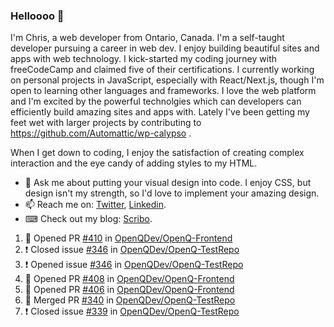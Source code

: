 ### Helloooo 👋

I'm Chris, a web developer from Ontario, Canada. I'm a self-taught developer pursuing a career in web dev. I enjoy building beautiful sites and apps with web technology.
I kick-started my coding journey with freeCodeCamp and claimed five of their certifications.  I currently working on personal projects in JavaScript, especially with React/Next.js, though I'm open to learning other languages and frameworks. I love the web platform and I'm excited by the powerful technolgies which can developers can efficiently build amazing sites and apps with. Lately I've been getting my feet wet with larger projects by contributing to https://github.com/Automattic/wp-calypso .

When I get down to coding, I enjoy the satisfaction of creating complex interaction and the eye candy of adding styles to my HTML. 

- 💬 Ask me about putting your visual design into code. I enjoy CSS, but design isn't my strength, so I'd love to implement your amazing design.
- 📫 Reach me on: [Twitter](https://twitter.com/Christo28120856), [Linkedin](https://www.linkedin.com/in/christopher-stevers-07b9a5204/).
- ⌨ Check out my blog: [Scribo](https://christopherstevers.cf).
<!--
**Christopher-Stevers/Christopher-Stevers** is a ✨ _special_ ✨ repository because its `README.md` (this file) appears on your GitHub profile.

Here are some ideas to get you started:

- 🔭 I’m currently working on ...
- 🌱 I’m currently learning ...
- 👯 I’m looking to collaborate on ...
- 🤔 I’m looking for help with ...
- 😄 Pronouns: ...
- ⚡ Fun fact: ...
-->

<!--START_SECTION:activity-->
1. 💪 Opened PR [#410](https://github.com/OpenQDev/OpenQ-Frontend/pull/410) in [OpenQDev/OpenQ-Frontend](https://github.com/OpenQDev/OpenQ-Frontend)
2. ❗️ Closed issue [#346](https://github.com/OpenQDev/OpenQ-TestRepo/issues/346) in [OpenQDev/OpenQ-TestRepo](https://github.com/OpenQDev/OpenQ-TestRepo)
3. ❗️ Opened issue [#346](https://github.com/OpenQDev/OpenQ-TestRepo/issues/346) in [OpenQDev/OpenQ-TestRepo](https://github.com/OpenQDev/OpenQ-TestRepo)
4. 💪 Opened PR [#408](https://github.com/OpenQDev/OpenQ-Frontend/pull/408) in [OpenQDev/OpenQ-Frontend](https://github.com/OpenQDev/OpenQ-Frontend)
5. 💪 Opened PR [#406](https://github.com/OpenQDev/OpenQ-Frontend/pull/406) in [OpenQDev/OpenQ-Frontend](https://github.com/OpenQDev/OpenQ-Frontend)
6. 🎉 Merged PR [#340](https://github.com/OpenQDev/OpenQ-TestRepo/pull/340) in [OpenQDev/OpenQ-TestRepo](https://github.com/OpenQDev/OpenQ-TestRepo)
7. ❗️ Closed issue [#339](https://github.com/OpenQDev/OpenQ-TestRepo/issues/339) in [OpenQDev/OpenQ-TestRepo](https://github.com/OpenQDev/OpenQ-TestRepo)
<!--END_SECTION:activity-->
